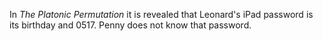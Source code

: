 In *The Platonic Permutation* it is revealed that Leonard's iPad password is its birthday and 0517. Penny does not know that password.
